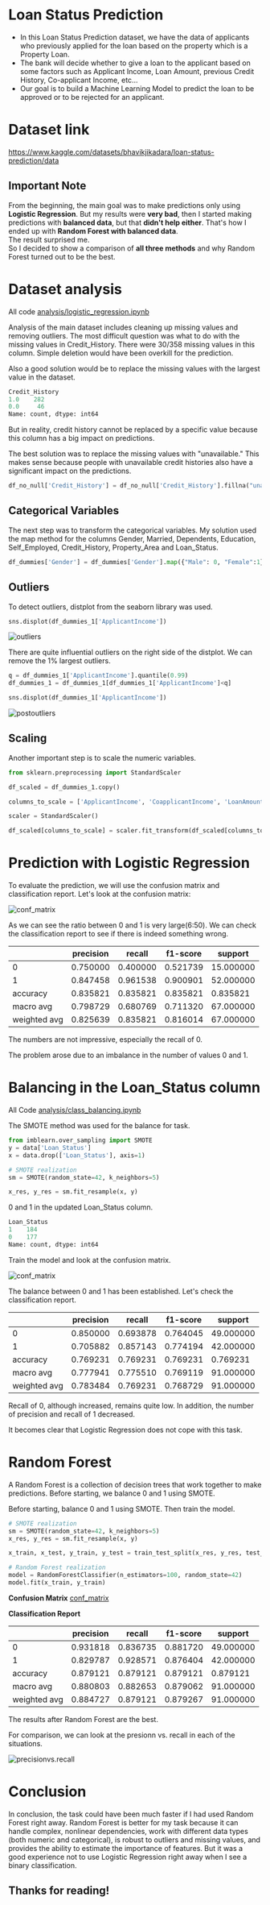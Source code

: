 # Loan Status Prediction

- In this Loan Status Prediction dataset, we have the data of applicants who previously applied for the loan based on the property which is a Property Loan.  
- The bank will decide whether to give a loan to the applicant based on some factors such as Applicant Income, Loan Amount, previous Credit History, Co-applicant Income, etc…  
- Our goal is to build a Machine Learning Model to predict the loan to be approved or to be rejected for an applicant.

# Dataset link
https://www.kaggle.com/datasets/bhavikjikadara/loan-status-prediction/data

## **Important Note**
From the beginning, the main goal was to make predictions only using **Logistic Regression**. But my results were **very bad**, then I started making predictions with **balanced data**, but that **didn't help either**. That's how I ended up with **Random Forest with balanced data**.  
The result surprised me.  
So I decided to show a comparison of **all three methods** and why Random Forest turned out to be the best.

# Dataset analysis
All code [analysis/logistic_regression.ipynb](analysis/logistic_regression.ipynb)

Analysis of the main dataset includes cleaning up missing values ​​and removing outliers.
The most difficult question was what to do with the missing values ​​in Credit_History. There were 30/358 missing values ​​in this column. Simple deletion would have been overkill for the prediction.

Also a good solution would be to replace the missing values ​​with the largest value in the dataset.
``` python
Credit_History
1.0    282
0.0     46
Name: count, dtype: int64
```
But in reality, credit history cannot be replaced by a specific value because this column has a big impact on predictions.

The best solution was to replace the missing values ​​with "unavailable." This makes sense because people with unavailable credit histories also have a significant impact on the predictions.
``` python
df_no_null['Credit_History'] = df_no_null['Credit_History'].fillna("unavailable")
```
## Categorical Variables
The next step was to transform the categorical variables. My solution used the map method for the columns Gender, Married, Dependents, Education, Self_Employed, Credit_History, Property_Area and Loan_Status.
``` python
df_dummies['Gender'] = df_dummies['Gender'].map({"Male": 0, "Female":1})
```

## Outliers
To detect outliers, distplot from the seaborn library was used.
``` python
sns.displot(df_dummies_1['ApplicantIncome'])
```
![outliers](img/outliersApplicantIncome.png)

There are quite influential outliers on the right side of the distplot. We can remove the 1% largest outliers.
``` python
q = df_dummies_1['ApplicantIncome'].quantile(0.99)
df_dummies_1 = df_dummies_1[df_dummies_1['ApplicantIncome']<q]

sns.displot(df_dummies_1['ApplicantIncome'])
```
![postoutliers](img/post_outliers_ApplicantIncome.png)

## Scaling

Another important step is to scale the numeric variables.
``` python
from sklearn.preprocessing import StandardScaler

df_scaled = df_dummies_1.copy()

columns_to_scale = ['ApplicantIncome', 'CoapplicantIncome', 'LoanAmount', 'Loan_Amount_Term']

scaler = StandardScaler()

df_scaled[columns_to_scale] = scaler.fit_transform(df_scaled[columns_to_scale])
```

# Prediction with Logistic Regression
To evaluate the prediction, we will use the confusion matrix and classification report.
Let's look at the confusion matrix:

![conf_matrix](img/conf_matrix.png)

As we can see the ratio between 0 and 1 is very large(6:50). We can check the classification report to see if there is indeed something wrong.

|              | precision | recall | f1-score | support |
|--------------|-----------|--------|----------|---------|
| 0            | 0.750000  | 0.400000 | 0.521739 | 15.000000 |
| 1            | 0.847458  | 0.961538 | 0.900901 | 52.000000 |
| accuracy     | 0.835821  | 0.835821 | 0.835821 | 0.835821 |
| macro avg    | 0.798729  | 0.680769 | 0.711320 | 67.000000 |
| weighted avg | 0.825639  | 0.835821 | 0.816014 | 67.000000 |

The numbers are not impressive, especially the recall of 0.

The problem arose due to an imbalance in the number of values ​​0 and 1.

# Balancing in the Loan_Status column

All Code [analysis/class_balancing.ipynb](analysis/class_balancing.ipynb)

The SMOTE method was used for the balance for task.

``` python
from imblearn.over_sampling import SMOTE
y = data['Loan_Status']
x = data.drop(['Loan_Status'], axis=1)

# SMOTE realization
sm = SMOTE(random_state=42, k_neighbors=5)

x_res, y_res = sm.fit_resample(x, y)
```
0 and 1 in the updated Loan_Status column.

``` python
Loan_Status
1    184
0    177
Name: count, dtype: int64
```
Train the model and look at the confusion matrix.

![conf_matrix](img/balanced_matrix.png)

The balance between 0 and 1 has been established. Let's check the classification report.

|              | precision | recall | f1-score | support |
|--------------|-----------|--------|----------|---------|
| 0            | 0.850000  | 0.693878 | 0.764045 | 49.000000 |
| 1            | 0.705882  | 0.857143 | 0.774194 | 42.000000 |
| accuracy     | 0.769231  | 0.769231 | 0.769231 | 0.769231 |
| macro avg    | 0.777941  | 0.775510 | 0.769119 | 91.000000 |
| weighted avg | 0.783484  | 0.769231 | 0.768729 | 91.000000 |

Recall of 0, although increased, remains quite low. In addition, the number of precision and recall of 1 decreased.

It becomes clear that Logistic Regression does not cope with this task.

# Random Forest

A Random Forest is a collection of decision trees that work together to make predictions. Before starting, we balance 0 and 1 using SMOTE.

Before starting, balance 0 and 1 using SMOTE. Then train the model.

``` python
# SMOTE realization
sm = SMOTE(random_state=42, k_neighbors=5)
x_res, y_res = sm.fit_resample(x, y)

x_train, x_test, y_train, y_test = train_test_split(x_res, y_res, test_size=0.2, random_state=20)

# Random Forest realization
model = RandomForestClassifier(n_estimators=100, random_state=42)
model.fit(x_train, y_train)
```
**Confusion Matrix**
[conf_matrix](img/rf_matrix.png)

**Classification Report**

|              | precision | recall | f1-score | support |
|--------------|-----------|--------|----------|---------|
| 0            | 0.931818  | 0.836735 | 0.881720 | 49.000000 |
| 1            | 0.829787  | 0.928571 | 0.876404 | 42.000000 |
| accuracy     | 0.879121  | 0.879121 | 0.879121 | 0.879121 |
| macro avg    | 0.880803  | 0.882653 | 0.879062 | 91.000000 |
| weighted avg | 0.884727  | 0.879121 | 0.879267 | 91.000000 |

The results after Random Forest are the best. 

For comparison, we can look at the presionn vs. recall in each of the situations.

![precisionvs.recall](dashboard/precision%20vs%20recall%20in%20different%20situations.png)

# Conclusion
In conclusion, the task could have been much faster if I had used Random Forest right away. Random Forest is better for my task because it can handle complex, nonlinear dependencies, work with different data types (both numeric and categorical), is robust to outliers and missing values, and provides the ability to estimate the importance of features. But it was a good experience not to use Logistic Regression right away when I see a binary classification.

## Thanks for reading!
